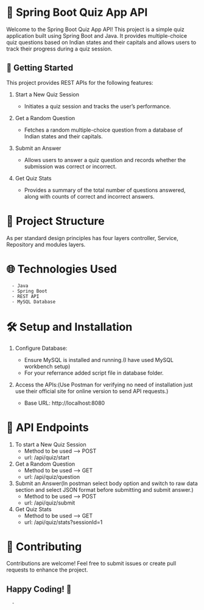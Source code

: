 # 📘 Spring Boot Quiz App API

Welcome to the Spring Boot Quiz App API! This project is a simple quiz application built using Spring Boot and Java. It provides multiple-choice quiz questions based on Indian states and their capitals and allows users to track their progress during a quiz session.

## 🚀 Getting Started
This project provides REST APIs for the following features:

1. Start a New Quiz Session
   - Initiates a quiz session and tracks the user’s performance.

2. Get a Random Question
   - Fetches a random multiple-choice question from a database of Indian states and their capitals.

3. Submit an Answer
   - Allows users to answer a quiz question and records whether the submission was correct or incorrect.

4. Get Quiz Stats
   - Provides a summary of the total number of questions answered, along with counts of correct and incorrect answers.

# 📂 Project Structure

As per standard design principles has four layers controller, Service, Repository and modules layers.

# 🌐 Technologies Used
      - Java
      - Spring Boot
      - REST API
      - MySQL Database

# 🛠️ Setup and Installation
  1. Configure Database:
      - Ensure MySQL is installed and running.(I have used MySQL workbench setup)
      - For your referrance added script file in database folder.
    
  2. Access the APIs:(Use Postman for verifying no need of installation just use their official site for online version to send API requests.)
      - Base URL: http://localhost:8080
    
# 📖 API Endpoints

  1. To start a New Quiz Session
     - Method to be used --> POST
     - url: <Base URL>/api/quiz/start
  2. Get a Random Question
      - Method to be used --> GET
      - url: <Base URL>/api/quiz/question
  3. Submit an Answer(In postman select body option and switch to raw data section and select JSON format before submitting and submit answer.)
     - Method to be used --> POST
     - url: <Base URL>/api/quiz/submit
  4. Get Quiz Stats
     - Method to be used --> GET
     - url: <Base URL>/api/quiz/stats?sessionId=1
       
# 🤝 Contributing
  Contributions are welcome! Feel free to submit issues or create pull requests to enhance the project.

## Happy Coding! 🎉
    
      - 

